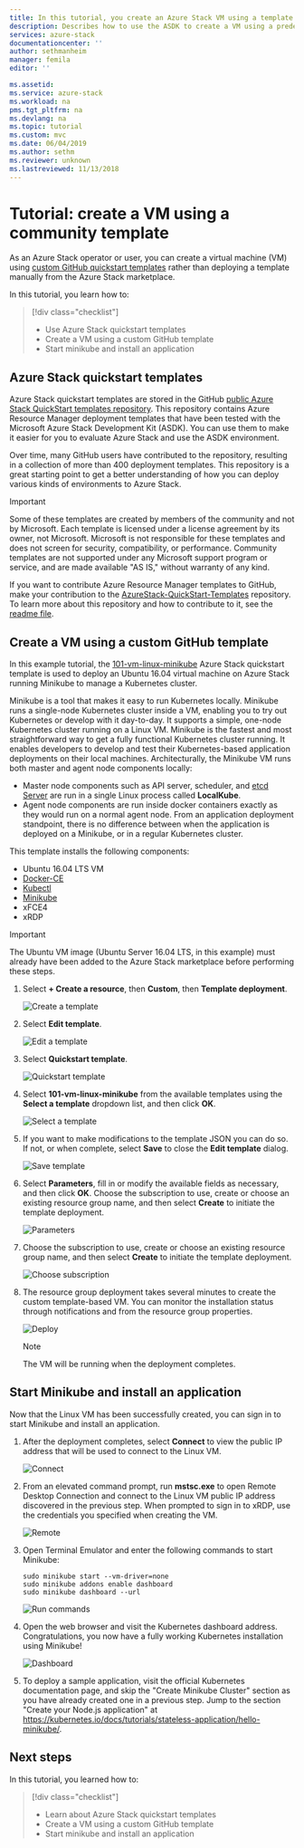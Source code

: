 ```yaml
---
title: In this tutorial, you create an Azure Stack VM using a template | Microsoft Docs
description: Describes how to use the ASDK to create a VM using a predefined template and a GitHub custom template.
services: azure-stack
documentationcenter: ''
author: sethmanheim
manager: femila
editor: ''

ms.assetid: 
ms.service: azure-stack
ms.workload: na
pms.tgt_pltfrm: na
ms.devlang: na
ms.topic: tutorial
ms.custom: mvc
ms.date: 06/04/2019
ms.author: sethm
ms.reviewer: unknown
ms.lastreviewed: 11/13/2018
---
```


# Tutorial: create a VM using a community template

As an Azure Stack operator or user, you can create a virtual machine (VM) using [custom GitHub quickstart templates](https://github.com/Azure/AzureStack-QuickStart-Templates) rather than deploying a template manually from the Azure Stack marketplace.

In this tutorial, you learn how to:

> [!div class="checklist"]
> * Use Azure Stack quickstart templates
> * Create a VM using a custom GitHub template
> * Start minikube and install an application

## Azure Stack quickstart templates

Azure Stack quickstart templates are stored in the GitHub [public Azure Stack QuickStart templates repository](https://github.com/Azure/AzureStack-QuickStart-Templates). This repository contains Azure Resource Manager deployment templates that have been tested with the Microsoft Azure Stack Development Kit (ASDK). You can use them to make it easier for you to evaluate Azure Stack and use the ASDK environment.

Over time, many GitHub users have contributed to the repository, resulting in a collection of more than 400 deployment templates. This repository is a great starting point to get a better understanding of how you can deploy various kinds of environments to Azure Stack.

>[!IMPORTANT]
> Some of these templates are created by members of the community and not by Microsoft. Each template is licensed under a license agreement by its owner, not Microsoft. Microsoft is not responsible for these templates and does not screen for security, compatibility, or performance. Community templates are not supported under any Microsoft support program or service, and are made available "AS IS," without warranty of any kind.

If you want to contribute Azure Resource Manager templates to GitHub, make your contribution to the [AzureStack-QuickStart-Templates](https://github.com/Azure/AzureStack-QuickStart-Templates) repository. To learn more about this repository and how to contribute to it, see the [readme file](https://github.com/Azure/AzureStack-QuickStart-Templates/blob/master/README.md).

## Create a VM using a custom GitHub template

In this example tutorial, the [101-vm-linux-minikube](https://github.com/Azure/AzureStack-QuickStart-Templates/tree/master/101-vm-linux-minikube) Azure Stack quickstart template is used to deploy an Ubuntu 16.04 virtual machine on Azure Stack running Minikube to manage a Kubernetes cluster.

Minikube is a tool that makes it easy to run Kubernetes locally. Minikube runs a single-node Kubernetes cluster inside a VM, enabling you to try out Kubernetes or develop with it day-to-day. It supports a simple, one-node Kubernetes cluster running on a Linux VM. Minikube is the fastest and most straightforward way to get a fully functional Kubernetes cluster running. It enables developers to develop and test their Kubernetes-based application deployments on their local machines. Architecturally, the Minikube VM runs both master and agent node components locally:

* Master node components such as API server, scheduler, and [etcd Server](https://coreos.com/etcd/) are run in a single Linux process called **LocalKube**.
* Agent node components are run inside docker containers exactly as they would run on a normal agent node. From an application deployment standpoint, there is no difference between when the application is deployed on a Minikube, or in a regular Kubernetes cluster.

This template installs the following components:

* Ubuntu 16.04 LTS VM
* [Docker-CE](https://download.docker.com/linux/ubuntu)
* [Kubectl](https://storage.googleapis.com/kubernetes-release/release/v1.8.0/bin/linux/amd64/kubectl)
* [Minikube](https://storage.googleapis.com/minikube/releases/latest/minikube-linux-amd64)
* xFCE4
* xRDP

> [!IMPORTANT]
> The Ubuntu VM image (Ubuntu Server 16.04 LTS, in this example) must already have been added to the Azure Stack marketplace before performing these steps.

1. Select **+ Create a resource**, then **Custom**, then **Template deployment**.

    ![Create a template](media/azure-stack-create-vm-template/1.PNG)

2. Select **Edit template**.

    ![Edit a template](media/azure-stack-create-vm-template/2.PNG)

3. Select **Quickstart template**.

    ![Quickstart template](media/azure-stack-create-vm-template/3.PNG)

4. Select **101-vm-linux-minikube** from the available templates using the **Select a template** dropdown list, and then click **OK**.

    ![Select a template](media/azure-stack-create-vm-template/4.PNG)

5. If you want to make modifications to the template JSON you can do so. If not, or when complete, select **Save** to close the **Edit template** dialog.

    ![Save template](media/azure-stack-create-vm-template/5.PNG)

6. Select **Parameters**, fill in or modify the available fields as necessary, and then click **OK**. Choose the subscription to use, create or choose an existing resource group name, and then select **Create** to initiate the template deployment.

    ![Parameters](media/azure-stack-create-vm-template/6.PNG)

7. Choose the subscription to use, create or choose an existing resource group name, and then select **Create** to initiate the template deployment.

    ![Choose subscription](media/azure-stack-create-vm-template/7.PNG)

8. The resource group deployment takes several minutes to create the custom template-based VM. You can monitor the installation status through notifications and from the resource group properties.

    ![Deploy](media/azure-stack-create-vm-template/8.PNG)

    >[!NOTE]
    > The VM will be running when the deployment completes.

## Start Minikube and install an application

Now that the Linux VM has been successfully created, you can sign in to start Minikube and install an application.

1. After the deployment completes, select **Connect** to view the public IP address that will be used to connect to the Linux VM.

    ![Connect](media/azure-stack-create-vm-template/9.PNG)

2. From an elevated command prompt, run **mstsc.exe** to open Remote Desktop Connection and connect to the Linux VM public IP address discovered in the previous step. When prompted to sign in to xRDP, use the credentials you specified when creating the VM.

    ![Remote](media/azure-stack-create-vm-template/10.PNG)

3. Open Terminal Emulator and enter the following commands to start Minikube:

    ```shell
    sudo minikube start --vm-driver=none
    sudo minikube addons enable dashboard
    sudo minikube dashboard --url
    ```

    ![Run commands](media/azure-stack-create-vm-template/11.PNG)

4. Open the web browser and visit the Kubernetes dashboard address. Congratulations, you now have a fully working Kubernetes installation using Minikube!

    ![Dashboard](media/azure-stack-create-vm-template/12.PNG)

5. To deploy a sample application, visit the official Kubernetes documentation page, and skip the "Create Minikube Cluster" section as you have already created one in a previous step. Jump to the section "Create your Node.js application" at https://kubernetes.io/docs/tutorials/stateless-application/hello-minikube/.

## Next steps

In this tutorial, you learned how to:

> [!div class="checklist"]
> * Learn about Azure Stack quickstart templates
> * Create a VM using a custom GitHub template
> * Start minikube and install an application
